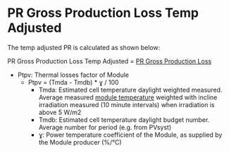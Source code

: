 # PR Gross Production Loss Temp Adjusted

The temp adjusted PR is calculated as shown below:

PR Gross Production Loss Temp Adjusted = [PR Gross Production Loss](pr_gross_production_loss.md)

-	Ptpv: Thermal losses factor of Module
    - Ptpv = (Tmda - Tmdb) * ɣ / 100
        - Tmda: Estimated cell temperature daylight weighted measured. Average measured [module temperature](../yield_and_weather/module_temperature.md) weighted with incline irradiation measured (10 minute intervals) when irradiation is above 5 W/m2
        - Tmdb: Estimated cell temperature daylight budget number. Average number for period (e.g. from PVsyst)
        - ɣ:  Power temperature coefficient of the Module, as supplied by the Module producer (%/°C)

